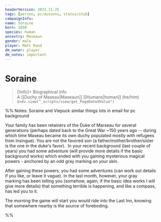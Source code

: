 ```yaml
---
headerVersion: 2023.11.25
tags: [person, pc/aussons, status/stub]
campaignInfo:
name: Soraine
born: 1650
species: human
ancestry: Maseaun
gender: male
player: Matt Rand
dm_owner: player
dm_notes: important
---
```

# Soraine
>[!info]+ Biographical Info  
> A [[Duchy of Maseau|Maseaun]] [[Humans|human]] (he/him)  
> `$=dv.view("_scripts/view/get_PageDatedValue")`

%%
Notes:
Soraine and Viepuck similar things
lots in email for pc background

Your family has been retainers of the Duke of Marseau for several generations (perhaps dated back to the Great War ~150 years ago -- during which time Maseau became its own duchy populated mostly with refugees from Insingue). You are not the favored son (a father/mother/brother/sister is the one in the duke's favor).  In your recent background (last couple of years) you had some adventure (will provide more details if the basic background works) which ended with you gaining mysterious magical powers - anchored by an odd gray marking on your skin. 

 After gaining these powers, you had some adventures (can work out details if you like, or leave it vague). In the last month, however, your gray marking has been telling you (somehow, again, if the basic idea works I will give more details) that something terrible is happening, and like a compass, has led you to it.
  
The morning the game will start you would ride into the Last Inn, knowing that somewhere nearby is the source of foreboding.

%%